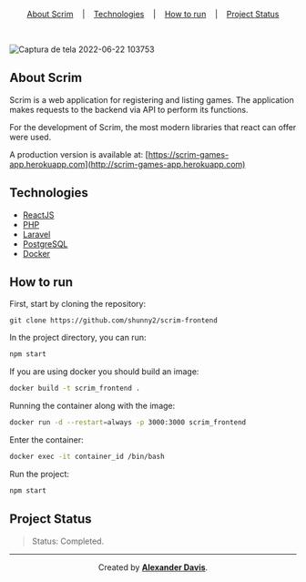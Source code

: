 <p align="center">
<a href="#about-scrim">About Scrim</a>
&nbsp;&nbsp;&nbsp;|&nbsp;&nbsp;&nbsp;
<a href="#technologies">Technologies</a>
&nbsp;&nbsp;&nbsp;|&nbsp;&nbsp;&nbsp;
<a href="#how-to-run">How to run</a>
&nbsp;&nbsp;&nbsp;|&nbsp;&nbsp;&nbsp;
<a href="#project-status">Project Status</a>
</p>

</br>

![Captura de tela 2022-06-22 103753](https://user-images.githubusercontent.com/72872854/175042987-022f1d10-6b61-42c7-b122-4261fe972bbc.png)

## About Scrim

Scrim is a web application for registering and listing games. The application makes requests to the backend via API to perform its functions.

For the development of Scrim, the most modern libraries that react can offer were used.

A production version is available at: [https://scrim-games-app.herokuapp.com](http://scrim-games-app.herokuapp.com)

## Technologies

- [ReactJS](https://reactjs.org/)
- [PHP](https://www.php.net/)
- [Laravel](https://laravel.com/)
- [PostgreSQL](https://www.postgresql.org/)
- [Docker](https://www.docker.com/)

## How to run

First, start by cloning the repository:
```shell
git clone https://github.com/shunny2/scrim-frontend
```
In the project directory, you can run:
```bash
npm start
```

If you are using docker you should build an image:
```bash
docker build -t scrim_frontend .
```

Running the container along with the image:
```bash
docker run -d --restart=always -p 3000:3000 scrim_frontend
```

Enter the container:
```bash
docker exec -it container_id /bin/bash
```

Run the project:
```bash
npm start
```

## Project Status

> Status: Completed.

<hr></hr>

<p align="center">Created by <a href="https://github.com/shunny2"><b>Alexander Davis</b><a/>.</p>
